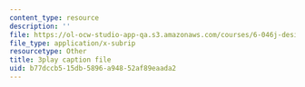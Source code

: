 ```yaml
---
content_type: resource
description: ''
file: https://ol-ocw-studio-app-qa.s3.amazonaws.com/courses/6-046j-design-and-analysis-of-algorithms-spring-2015/b77dccb515db5896a94852af89eaada2_VYZGlgzr_As.vtt
file_type: application/x-subrip
resourcetype: Other
title: 3play caption file
uid: b77dccb5-15db-5896-a948-52af89eaada2
---
```

